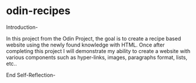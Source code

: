 # odin-recipes



Introduction- 

In this project from the Odin Project, the goal is to create a recipe based website 
using the newly found knowledge with HTML. Once after completing this project I will 
demonstrate my ability to create a website with various components such as hyper-links,
images, paragraphs format, lists, etc..


End Self-Reflection-

